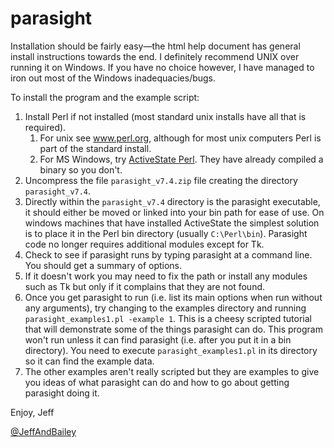 # parasight

Installation should be fairly easy—the html help document has general install
instructions towards the end. I definitely recommend UNIX over running it on
Windows. If you have no choice however, I have managed to iron out most of the
Windows inadequacies/bugs.

To install the program and the example script:

1. Install Perl if not installed (most standard unix installs have all that is
   required).
   1. For unix see www.perl.org, although for most unix computers Perl is part
      of the standard install.
   2. For MS Windows, try [ActiveState
      Perl](http://www.activestate.com/Products/ActivePerl/). They have already
      compiled a binary so you don't.
2. Uncompress the file `parasight_v7.4.zip` file creating the directory
   `parasight_v7.4`.
3. Directly within the `parasight_v7.4` directory is the parasight executable,
   it should either be moved or linked into your bin path for ease of use. On
   windows machines that have installed ActiveState the simplest solution is to
   place it in the Perl bin directory (usually `C:\Perl\bin`). Parasight code no
   longer requires additional modules except for Tk.
4. Check to see if parasight runs by typing parasight at a command line. You
   should get a summary of options.
5. If it doesn't work you may need to fix the path or install any modules such
   as Tk but only if it complains that they are not found.
6. Once you get parasight to run (i.e. list its main options when run without
   any arguments), try changing to the examples directory and running
   `parasight_examples1.pl -example 1`. This is a cheesy scripted tutorial that
   will demonstrate some of the things parasight can do. This program won't run
   unless it can find parasight (i.e. after you put it in a bin directory). You
   need to execute `parasight_examples1.pl` in its directory so it can find the
   example data.
7. The other examples aren't really scripted but they are examples to give you
   ideas of what parasight can do and how to go about getting parasight doing
   it.

Enjoy, Jeff

[@JeffAndBailey](https://github.com/JeffAndBailey)
